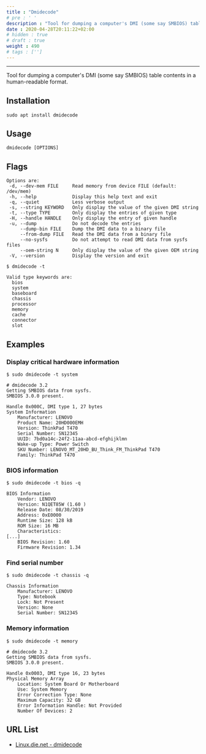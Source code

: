 ```yaml
---
title : "Dmidecode"
# pre : ' '
description : "Tool for dumping a computer's DMI (some say SMBIOS) table contents in a human-readable format."
date : 2020-04-28T20:11:22+02:00
# hidden : true
# draft : true
weight : 490
# tags : ['']
---
```


---

Tool for dumping a computer's DMI (some say SMBIOS) table contents in a human-readable format.

## Installation

```plain
sudo apt install dmidecode
```

## Usage

```plain
dmidecode [OPTIONS]
```

## Flags

```plain
Options are:
 -d, --dev-mem FILE     Read memory from device FILE (default: /dev/mem)
 -h, --help             Display this help text and exit
 -q, --quiet            Less verbose output
 -s, --string KEYWORD   Only display the value of the given DMI string
 -t, --type TYPE        Only display the entries of given type
 -H, --handle HANDLE    Only display the entry of given handle
 -u, --dump             Do not decode the entries
     --dump-bin FILE    Dump the DMI data to a binary file
     --from-dump FILE   Read the DMI data from a binary file
     --no-sysfs         Do not attempt to read DMI data from sysfs files
     --oem-string N     Only display the value of the given OEM string
 -V, --version          Display the version and exit
```

```plain
$ dmidecode -t

Valid type keywords are:
  bios
  system
  baseboard
  chassis
  processor
  memory
  cache
  connector
  slot
```

## Examples

### Display critical hardware information

```plain
$ sudo dmidecode -t system

# dmidecode 3.2
Getting SMBIOS data from sysfs.
SMBIOS 3.0.0 present.

Handle 0x000C, DMI type 1, 27 bytes
System Information
    Manufacturer: LENOVO
    Product Name: 20HD000EMH
    Version: ThinkPad T470
    Serial Number: SN12345
    UUID: 7bd0a14c-24f2-11aa-abcd-efghijklmn
    Wake-up Type: Power Switch
    SKU Number: LENOVO_MT_20HD_BU_Think_FM_ThinkPad T470
    Family: ThinkPad T470
```

### BIOS information

```plain
$ sudo dmidecode -t bios -q

BIOS Information
    Vendor: LENOVO
    Version: N1QET85W (1.60 )
    Release Date: 08/30/2019
    Address: 0xE0000
    Runtime Size: 128 kB
    ROM Size: 16 MB
    Characteristics:
[...]
    BIOS Revision: 1.60
    Firmware Revision: 1.34
```

### Find serial number

```plain
$ sudo dmidecode -t chassis -q

Chassis Information
    Manufacturer: LENOVO
    Type: Notebook
    Lock: Not Present
    Version: None
    Serial Number: SN12345
```

### Memory information

```plain
$ sudo dmidecode -t memory

# dmidecode 3.2
Getting SMBIOS data from sysfs.
SMBIOS 3.0.0 present.

Handle 0x0003, DMI type 16, 23 bytes
Physical Memory Array
    Location: System Board Or Motherboard
    Use: System Memory
    Error Correction Type: None
    Maximum Capacity: 32 GB
    Error Information Handle: Not Provided
    Number Of Devices: 2
```

## URL List

- [Linux.die.net - dmidecode](https://linux.die.net/man/8/dmidecode)
